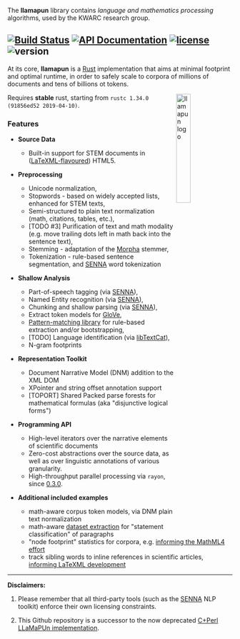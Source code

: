 The **llamapun** library contains _language and mathematics processing_ algorithms, used by the KWARC research group.

[![Build Status](https://travis-ci.org/KWARC/llamapun.svg?branch=master)](https://travis-ci.org/KWARC/llamapun)
[![API Documentation](https://img.shields.io/badge/docs-API-blue.svg)](http://kwarc.github.io/llamapun/llamapun/index.html)
[![license](http://img.shields.io/badge/license-GPLv3-blue.svg)](https://raw.githubusercontent.com/KWARC/llamapun/master/LICENSE)
![version](https://img.shields.io/badge/version-0.3.2-orange.svg)
---

At its core, **llamapun** is a [Rust](http://rust-lang.org/) implementation that aims at minimal footprint and optimal runtime, in order to safely scale to corpora of millions of documents and tens of billions ot tokens.

<img width="25%" src="https://i.imgur.com/GLL3SVc.png" alt="llamapun logo" align="right">

Requires **stable** rust, starting from `rustc 1.34.0 (91856ed52 2019-04-10)`.

### Features

 * **Source Data**
   * Built-in support for STEM documents in ([LaTeXML-flavoured](https://github.com/brucemiller/LaTeXML/)) HTML5.

 * **Preprocessing**
   * Unicode normalization,
   * Stopwords - based on widely accepted lists, enhanced for STEM texts,
   * Semi-structured to plain text normalization (math, citations, tables, etc.),
   * [TODO #3] Purification of text and math modality (e.g. move trailing dots left in math back into the sentence text),
   * Stemming - adaptation of the [Morpha](http://www.sussex.ac.uk/Users/johnca/morph.html) stemmer,
   * Tokenization - rule-based sentence segmentation, and [SENNA](http://ml.nec-labs.com/senna/) word tokenization

 * **Shallow Analysis**
   * Part-of-speech tagging (via [SENNA](http://ml.nec-labs.com/senna/)),
   * Named Entity recognition (via [SENNA](http://ml.nec-labs.com/senna/)),
   * Chunking and shallow parsing (via [SENNA](http://ml.nec-labs.com/senna/)),
   * Extract token models for [GloVe](http://nlp.stanford.edu/projects/glove/),
   * [Pattern-matching library](doc/pattern_matching.md) for rule-based extraction and/or bootstrapping,
   * [TODO] Language identification (via [libTextCat](http://software.wise-guys.nl/libtextcat/)),
   * N-gram footprints

 * **Representation Toolkit**
   * Document Narrative Model (DNM) addition to the XML DOM
   * XPointer and string offset annotation support
   * [TOPORT] Shared Packed parse forests for mathematical formulas (aka "disjunctive logical forms")

 * **Programming API**
   * High-level iterators over the narrative elements of scientific documents
   * Zero-cost abstractions over the source data, as well as over linguistic annotations of various granularity.
   * High-throughput parallel processing via `rayon`, since [0.3.0](https://github.com/KWARC/llamapun/releases/tag/0.3.0).

 * **Additional included examples**
   * math-aware corpus token models, via DNM plain text normalization
   * math-aware [dataset extraction](examples/corpus_statement_paragraphs_model.rs) for "statement classification" of paragraphs
   * "node footprint" statistics for corpora, e.g. [informing the MathML4 effort](https://github.com/mathml-refresh/mathml/issues/55#issuecomment-475916070)
   * track sibling words to inline references in scientific articles, [informing LaTeXML development](https://github.com/brucemiller/LaTeXML/issues/1043#issuecomment-478249149)

---

**Disclaimers:**

  1. Please remember that all third-party tools (such as the [SENNA](http://ml.nec-labs.com/senna/) NLP toolkit) enforce their own licensing constraints.

  2. This Github repository is a successor to the now deprecated [C+Perl LLaMaPUn implementation](https://github.com/KWARC/deprecated-LLaMaPUn).
